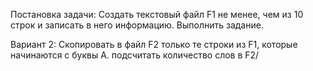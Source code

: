 Постановка задачи:
Создать текстовый файл F1 не менее, чем из 10 строк и записать в него информацию. Выполнить задание.

Вариант 2:
Скопировать  в файл F2 только те строки из F1, которые начинаются с буквы А.
подсчитать количество слов в F2/
